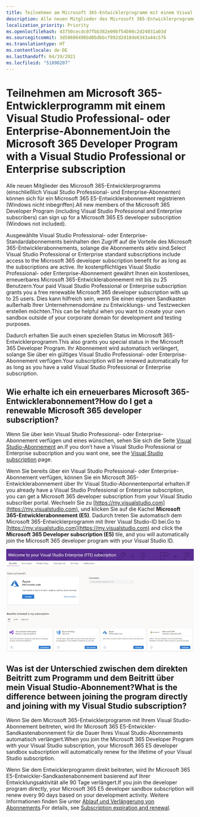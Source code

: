 ```yaml
---
title: Teilnehmen am Microsoft 365-Entwicklerprogramm mit einem Visual Studio Professional- oder Enterprise-Abonnement
description: Alle neuen Mitglieder des Microsoft 365-Entwicklerprogramms (einschließlich Visual Studio Professional- und Enterprise-Abonnenten) können sich für ein Microsoft 365 E5-Entwicklerabonnement registrieren (Windows nicht inbegriffen).
localization_priority: Priority
ms.openlocfilehash: 43750cecdc07fbb382e09bf54b98c2d24031a03d
ms.sourcegitcommit: 3d50606496bd0bdbbcf892d2d18de6343a44c576
ms.translationtype: HT
ms.contentlocale: de-DE
ms.lasthandoff: 04/19/2021
ms.locfileid: "51890207"
---
```

# <a name="join-the-microsoft-365-developer-program-with-a-visual-studio-professional-or-enterprise-subscription"></a><span data-ttu-id="f7dc2-103">Teilnehmen am Microsoft 365-Entwicklerprogramm mit einem Visual Studio Professional- oder Enterprise-Abonnement</span><span class="sxs-lookup"><span data-stu-id="f7dc2-103">Join the Microsoft 365 Developer Program with a Visual Studio Professional or Enterprise subscription</span></span>

<span data-ttu-id="f7dc2-104">Alle neuen Mitglieder des Microsoft 365-Entwicklerprogramms (einschließlich Visual Studio Professional- und Enterprise-Abonnenten) können sich für ein Microsoft 365 E5-Entwicklerabonnement registrieren (Windows nicht inbegriffen).</span><span class="sxs-lookup"><span data-stu-id="f7dc2-104">All new members of the Microsoft 365 Developer Program (including Visual Studio Professional and Enterprise subscribers) can sign up for a Microsoft 365 E5 developer subscription (Windows not included).</span></span> 

<span data-ttu-id="f7dc2-105">Ausgewählte Visual Studio Professional- oder Enterprise-Standardabonnements beinhalten den Zugriff auf die Vorteile des Microsoft 365-Entwicklerabonnements, solange die Abonnements aktiv sind.</span><span class="sxs-lookup"><span data-stu-id="f7dc2-105">Select Visual Studio Professional or Enterprise standard subscriptions include access to the Microsoft 365 developer subscription benefit for as long as the subscriptions are active.</span></span> <span data-ttu-id="f7dc2-106">Ihr kostenpflichtiges Visual Studio Professional- oder Enterprise-Abonnement gewährt Ihnen ein kostenloses, erneuerbares Microsoft 365-Entwicklerabonnement mit bis zu 25 Benutzern.</span><span class="sxs-lookup"><span data-stu-id="f7dc2-106">Your paid Visual Studio Professional or Enterprise subscription grants you a free renewable Microsoft 365 developer subscription with up to 25 users.</span></span> <span data-ttu-id="f7dc2-107">Dies kann hilfreich sein, wenn Sie einen eigenen Sandkasten außerhalb Ihrer Unternehmensdomäne zu Entwicklungs- und Testzwecken erstellen möchten.</span><span class="sxs-lookup"><span data-stu-id="f7dc2-107">This can be helpful when you want to create your own sandbox outside of your corporate domain for development and testing purposes.</span></span>

<span data-ttu-id="f7dc2-108">Dadurch erhalten Sie auch einen speziellen Status im Microsoft 365-Entwicklerprogramm.</span><span class="sxs-lookup"><span data-stu-id="f7dc2-108">This also grants you special status in the Microsoft 365 Developer Program.</span></span> <span data-ttu-id="f7dc2-109">Ihr Abonnement wird automatisch verlängert, solange Sie über ein gültiges Visual Studio Professional- oder Enterprise-Abonnement verfügen.</span><span class="sxs-lookup"><span data-stu-id="f7dc2-109">Your subscription will be renewed automatically for as long as you have a valid Visual Studio Professional or Enterprise subscription.</span></span>

## <a name="how-do-i-get-a-renewable-microsoft-365-developer-subscription"></a><span data-ttu-id="f7dc2-110">Wie erhalte ich ein erneuerbares Microsoft 365-Entwicklerabonnement?</span><span class="sxs-lookup"><span data-stu-id="f7dc2-110">How do I get a renewable Microsoft 365 developer subscription?</span></span>

<span data-ttu-id="f7dc2-111">Wenn Sie über kein Visual Studio Professional- oder Enterprise-Abonnement verfügen und eines wünschen, sehen Sie sich die Seite [Visual Studio-Abonnement](https://visualstudio.microsoft.com/vs/pricing/) an.</span><span class="sxs-lookup"><span data-stu-id="f7dc2-111">If you don’t have a Visual Studio Professional or Enterprise subscription and you want one, see the [Visual Studio subscription](https://visualstudio.microsoft.com/vs/pricing/) page.</span></span>

<span data-ttu-id="f7dc2-112">Wenn Sie bereits über ein Visual Studio Professional- oder Enterprise-Abonnement verfügen, können Sie ein Microsoft 365-Entwicklerabonnement über Ihr Visual Studio-Abonnentenportal erhalten.</span><span class="sxs-lookup"><span data-stu-id="f7dc2-112">If you already have a Visual Studio Professional or Enterprise subscription, you can get a Microsoft 365 developer subscription from your Visual Studio subscriber portal.</span></span> <span data-ttu-id="f7dc2-113">Wechseln Sie zu [https://my.visualstudio.com](https://my.visualstudio.com), und klicken Sie auf die Kachel **Microsoft 365-Entwicklerabonnement (E5)**. Dadurch treten Sie automatisch dem Microsoft 365-Entwicklerprogramm mit Ihrer Visual Studio-ID bei.</span><span class="sxs-lookup"><span data-stu-id="f7dc2-113">Go to [https://my.visualstudio.com](https://my.visualstudio.com) and click the **Microsoft 365 Developer subscription (E5)** tile, and you will automatically join the Microsoft 365 developer program with your Visual Studio ID.</span></span>

![Screenshot der Visual Studio-Seite mit der Kachel für das Microsoft 365-Entwicklerabonnement](images/visual-studio-dev-program-tile.jpg)

## <a name="what-is-the-difference-between-joining-the-program-directly-and-joining-with-my-visual-studio-subscription"></a><span data-ttu-id="f7dc2-115">Was ist der Unterschied zwischen dem direkten Beitritt zum Programm und dem Beitritt über mein Visual Studio-Abonnement?</span><span class="sxs-lookup"><span data-stu-id="f7dc2-115">What is the difference between joining the program directly and joining with my Visual Studio subscription?</span></span>

<span data-ttu-id="f7dc2-116">Wenn Sie dem Microsoft 365-Entwicklerprogramm mit Ihrem Visual Studio-Abonnement beitreten, wird Ihr Microsoft 365 E5-Entwickler-Sandkastenabonnement für die Dauer Ihres Visual Studio-Abonnements automatisch verlängert.</span><span class="sxs-lookup"><span data-stu-id="f7dc2-116">When you join the Microsoft 365 Developer Program with your Visual Studio subscription, your Microsoft 365 E5 developer sandbox subscription will automatically renew for the lifetime of your Visual Studio subscription.</span></span> 

<span data-ttu-id="f7dc2-117">Wenn Sie dem Entwicklerprogramm direkt beitreten, wird Ihr Microsoft 365 E5-Entwickler-Sandkastenabonnement basierend auf Ihrer Entwicklungsaktivität alle 90 Tage verlängert.</span><span class="sxs-lookup"><span data-stu-id="f7dc2-117">If you join the developer program directly, your Microsoft 365 E5 developer sandbox subscription will renew every 90 days based on your development activity.</span></span> <span data-ttu-id="f7dc2-118">Weitere Informationen finden Sie unter [Ablauf und Verlängerung von Abonnements](subscription-expiration-and-renewal.md).</span><span class="sxs-lookup"><span data-stu-id="f7dc2-118">For details, see [Subscription expiration and renewal](subscription-expiration-and-renewal.md).</span></span>